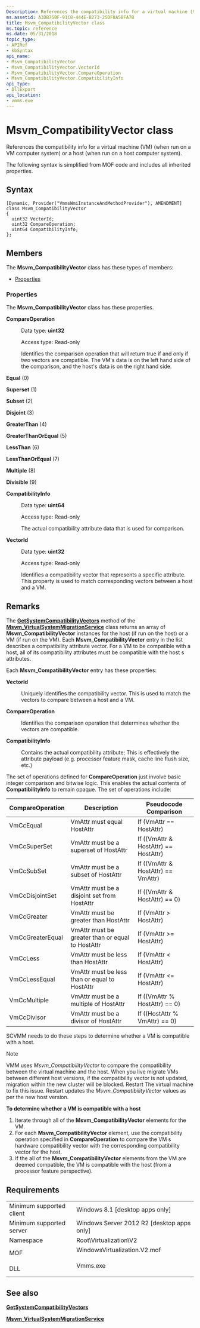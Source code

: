 ```yaml
---
Description: References the compatibility info for a virtual machine (VM) (when run on a VM computer system) or a host (when run on a host computer system).
ms.assetid: A3DB75BF-91C8-444E-B273-25DF8A5BFA7B
title: Msvm_CompatibilityVector class
ms.topic: reference
ms.date: 05/31/2018
topic_type: 
- APIRef
- kbSyntax
api_name: 
- Msvm_CompatibilityVector
- Msvm_CompatibilityVector.VectorId
- Msvm_CompatibilityVector.CompareOperation
- Msvm_CompatibilityVector.CompatibilityInfo
api_type: 
- DllExport
api_location: 
- vmms.exe
---
```


# Msvm\_CompatibilityVector class

References the compatibility info for a virtual machine (VM) (when run on a VM computer system) or a host (when run on a host computer system).

The following syntax is simplified from MOF code and includes all inherited properties.

## Syntax

``` syntax
[Dynamic, Provider("VmmsWmiInstanceAndMethodProvider"), AMENDMENT]
class Msvm_CompatibilityVector
{
  uint32 VectorId;
  uint32 CompareOperation;
  uint64 CompatibilityInfo;
};
```

## Members

The **Msvm\_CompatibilityVector** class has these types of members:

-   [Properties](#properties)

### Properties

The **Msvm\_CompatibilityVector** class has these properties.

<dl> <dt>

**CompareOperation**
</dt> <dd> <dl> <dt>

Data type: **uint32**
</dt> <dt>

Access type: Read-only
</dt> </dl>

Identifies the comparison operation that will return true if and only if two vectors are compatible. The VM's data is on the left hand side of the comparison, and the host's data is on the right hand side.

<dt>

<span id="Equal"></span><span id="equal"></span><span id="EQUAL"></span>

**Equal** (0)


</dt> <dd></dd> <dt>

<span id="Superset"></span><span id="superset"></span><span id="SUPERSET"></span>

**Superset** (1)


</dt> <dd></dd> <dt>

<span id="Subset"></span><span id="subset"></span><span id="SUBSET"></span>

**Subset** (2)


</dt> <dd></dd> <dt>

<span id="Disjoint"></span><span id="disjoint"></span><span id="DISJOINT"></span>

**Disjoint** (3)


</dt> <dd></dd> <dt>

<span id="GreaterThan"></span><span id="greaterthan"></span><span id="GREATERTHAN"></span>

**GreaterThan** (4)


</dt> <dd></dd> <dt>

<span id="GreaterThanOrEqual"></span><span id="greaterthanorequal"></span><span id="GREATERTHANOREQUAL"></span>

**GreaterThanOrEqual** (5)


</dt> <dd></dd> <dt>

<span id="LessThan"></span><span id="lessthan"></span><span id="LESSTHAN"></span>

**LessThan** (6)


</dt> <dd></dd> <dt>

<span id="LessThanOrEqual"></span><span id="lessthanorequal"></span><span id="LESSTHANOREQUAL"></span>

**LessThanOrEqual** (7)


</dt> <dd></dd> <dt>

<span id="Multiple"></span><span id="multiple"></span><span id="MULTIPLE"></span>

**Multiple** (8)


</dt> <dd></dd> <dt>

<span id="Divisible"></span><span id="divisible"></span><span id="DIVISIBLE"></span>

**Divisible** (9)


</dt> <dd></dd> </dl>

</dd> <dt>

**CompatibilityInfo**
</dt> <dd> <dl> <dt>

Data type: **uint64**
</dt> <dt>

Access type: Read-only
</dt> </dl>

The actual compatibility attribute data that is used for comparison.

</dd> <dt>

**VectorId**
</dt> <dd> <dl> <dt>

Data type: **uint32**
</dt> <dt>

Access type: Read-only
</dt> </dl>

Identifies a compatibility vector that represents a specific attribute. This property is used to match corresponding vectors between a host and a VM.

</dd> </dl>

## Remarks

The [**GetSystemCompatibilityVectors**](getsystemcompatibilityvectors-msvm-virtualsystemmigrationservice.md) method of the [**Msvm\_VirtualSystemMigrationService**](msvm-virtualsystemmigrationservice.md) class returns an array of **Msvm\_CompatibilityVector** instances for the host (if run on the host) or a VM (if run on the VM). Each **Msvm\_CompatibilityVector** entry in the list describes a compatibility attribute vector. For a VM to be compatible with a host, all of its compatibility attributes must be compatible with the host s attributes.

Each **Msvm\_CompatibilityVector** entry has these properties:

<dl> <dt>

**VectorId**
</dt> <dd>

Uniquely identifies the compatibility vector. This is used to match the vectors to compare between a host and a VM.

</dd> <dt>

**CompareOperation**
</dt> <dd>

Identifies the comparison operation that determines whether the vectors are compatible.

</dd> <dt>

**CompatibilityInfo**
</dt> <dd>

Contains the actual compatibility attribute; This is effectively the attribute payload (e.g. processor feature mask, cache line flush size, etc.)

</dd> </dl>

The set of operations defined for **CompareOperation** just involve basic integer comparison and bitwise logic. This enables the actual contents of **CompatibilityInfo** to remain opaque. The set of operations include:



| CompareOperation | Description                                      | Pseudocode Comparison                |
|------------------|--------------------------------------------------|--------------------------------------|
| VmCcEqual        | VmAttr must equal HostAttr                       | If (VmAttr == HostAttr)              |
| VmCcSuperSet     | VmAttr must be a superset of HostAttr            | If ((VmAttr & HostAttr) == HostAttr) |
| VmCcSubSet       | VmAttr must be a subset of HostAttr              | If ((VmAttr & HostAttr) == VmAttr)   |
| VmCcDisjointSet  | VmAttr must be a disjoint set from HostAttr      | If ((VmAttr & HostAttr) == 0)        |
| VmCcGreater      | VmAttr must be greater than HostAttr             | If (VmAttr > HostAttr)            |
| VmCcGreaterEqual | VmAttr must be greater than or equal to HostAttr | If (VmAttr >= HostAttr)           |
| VmCcLess         | VmAttr must be less than HostAttr                | If (VmAttr < HostAttr)            |
| VmCcLessEqual    | VmAttr must be less than or equal to HostAttr    | If (VmAttr <= HostAttr)           |
| VmCcMultiple     | VmAttr must be a multiple of HostAttr            | If ((VmAttr % HostAttr) == 0)        |
| VmCcDivisor      | VmAttr must be a divisor of HostAttr             | If ((HostAttr % VmAttr) == 0)        |



 

SCVMM needs to do these steps to determine whether a VM is compatible with a host.

>[!NOTE]
> VMM uses *Msvm_CompatibilityVector* to compare the compatibility between the virtual machine and the host. When you live migrate VMs between different host versions, if the compatibility vector is not updated, migration within the new cluster will be blocked. Restart The virtual machine to fix this issue. Restart updates the   *Msvm_CompatibilityVector* values as per the new host version.

**To determine whether a VM is compatible with a host**

1.  Iterate through all of the **Msvm\_CompatibilityVector** elements for the VM.
2.  For each **Msvm\_CompatibilityVector** element, use the compatibility operation specified in **CompareOperation** to compare the VM s hardware compatibility vector with the corresponding compatibility vector for the host.
3.  If the all of the **Msvm\_CompatibilityVector** elements from the VM are deemed compatible, the VM is compatible with the host (from a processor feature perspective).

## Requirements



|                                     |                                                                                                         |
|-------------------------------------|---------------------------------------------------------------------------------------------------------|
| Minimum supported client<br/> | Windows 8.1 \[desktop apps only\]<br/>                                                            |
| Minimum supported server<br/> | Windows Server 2012 R2 \[desktop apps only\]<br/>                                                 |
| Namespace<br/>                | Root\\Virtualization\\V2<br/>                                                                     |
| MOF<br/>                      | <dl> <dt>WindowsVirtualization.V2.mof</dt> </dl> |
| DLL<br/>                      | <dl> <dt>Vmms.exe</dt> </dl>                     |



## See also

<dl> <dt>

[**GetSystemCompatibilityVectors**](getsystemcompatibilityvectors-msvm-virtualsystemmigrationservice.md)
</dt> <dt>

[**Msvm\_VirtualSystemMigrationService**](msvm-virtualsystemmigrationservice.md)
</dt> </dl>

 

 




